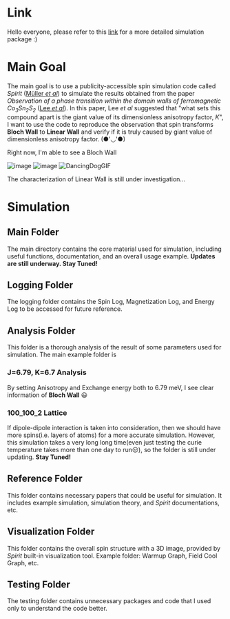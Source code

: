 # Link
Hello everyone, please refer to this [link](https://drive.google.com/drive/folders/1HZoNb6WUklaA5iSivsKnnZN-_pv9sPwQ?usp=sharing) for a more detailed simulation package :)

# Main Goal
The main goal is to use a publicity-accessible spin simulation code called *Spirit* ([Müller *et al*](https://journals.aps.org/prb/abstract/10.1103/PhysRevB.99.224414)) to simulate the results obtained from the paper *Observation of a phase transition within the domain walls of ferromagnetic Co<sub>3</sub>Sn<sub>2</sub>S<sub>2</sub>* ([Lee *et al*](https://www.nature.com/articles/s41467-022-30460-y)). In this paper, Lee *et al* suggested that "what sets this compound apart is the giant value of its dimensionless anisotropy factor, *K*", I want to use the code to reproduce the observation that spin transforms **Bloch Wall** to **Linear Wall** and verify if it is truly caused by giant value of dimensionless anisotropy factor. (●'◡'●)

Right now, I'm able to see a Bloch Wall

![image](https://github.com/user-attachments/assets/acf06419-80a5-412e-bdd4-5ead51bf306d) ![image](https://github.com/user-attachments/assets/f5aafe6f-5ed1-47c2-bca2-2ef9b602f3ba)
![DancingDogGIF](https://github.com/user-attachments/assets/dad0b02c-72d9-4526-b841-2c8f42119f0c)

The characterization of Linear Wall is still under investigation...


# Simulation
## Main Folder
The main directory contains the core material used for simulation, including useful functions, documentation, and an overall usage example. **Updates are still underway. Stay Tuned!**

## Logging Folder
The logging folder contains the Spin Log, Magnetization Log, and Energy Log to be accessed for future reference.

## Analysis Folder
This folder is a thorough analysis of the result of some parameters used for simulation. The main example folder is
### J=6.79, K=6.7 Analysis
By setting Anisotropy and Exchange energy both to 6.79 meV, I see clear information of **Bloch Wall** 😃
### 100_100_2 Lattice
If dipole-dipole interaction is taken into consideration, then we should have more spins(i.e. layers of atoms) for a more accurate simulation. However, this simulation takes a very long long time(even just testing the curie temperature takes more than one day to run😒), so the folder is still under updating. **Stay Tuned!**

## Reference Folder
This folder contains necessary papers that could be useful for simulation. It includes example simulation, simulation theory, and *Spirit* documentations, etc.

## Visualization Folder
This folder contains the overall spin structure with a 3D image, provided by *Spirit* built-in visualization tool. Example folder: Warmup Graph, Field Cool Graph, etc.

## Testing Folder
The testing folder contains unnecessary packages and code that I used only to understand the code better.



